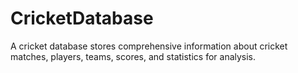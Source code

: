 # CricketDatabase
A cricket database stores comprehensive information about cricket matches, players, teams, scores, and statistics for analysis.
